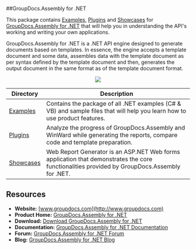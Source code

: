 ##GroupDocs.Assembly for .NET

This package contains [Examples](https://github.com/groupdocsassembly/GroupDocs_Assembly_NET/tree/master/Examples), [Plugins](https://github.com/groupdocsassembly/GroupDocs_Assembly_NET/tree/master/Plugins) and [Showcases](https://github.com/groupdocsassembly/GroupDocs_Assembly_NET/tree/master/Showcases) for [GroupDocs.Assembly for .NET](http://groupdocs.com/dot-net/document-assembly-library) that will help you in understanding the API's working and writing your own applications.

GroupDocs.Assembly for .NET is a .NET API engine designed to generate documents based on templates. In essence, the engine accepts a template document and some data, assembles data with the template document as per syntax defined by the template document and then, generates the output document in the same format as of the template document format.

<p align="center">

  <a title="Download complete GroupDocs.Assembly for .NET source code" href="https://github.com/groupdocsassembly/GroupDocs_Assembly_NET/archive/master.zip">
	<img src="https://raw.github.com/AsposeExamples/java-examples-dashboard/master/images/downloadZip-Button-Large.png" />
  </a>
</p>

Directory | Description
--------- | -----------
[Examples](https://github.com/groupdocsassembly/GroupDocs_Assembly_NET/tree/master/Examples)  | Contains the package of all .NET examples (C# & VB) and sample files that will help you learn how to use product features. 
[Plugins](https://github.com/groupdocsassembly/GroupDocs_Assembly_NET/tree/master/Plugins)  | Analyze the progress of GroupDocs.Assembly and WinWard while generating the reports, compare code and template preparation. 
[Showcases](https://github.com/groupdocsassembly/GroupDocs_Assembly_NET/tree/master/Showcases)  | Web Report Generator is an ASP.NET Web forms application that demonstrates the core functionalities provided by GroupDocs.Assembly for .NET.

## Resources

+ **Website:** [www.groupdocs.com](http://www.groupdocs.com)
+ **Product Home:** [GroupDocs.Assembly for .NET](http://groupdocs.com/dot-net/document-assembly-library)
+ **Download:** [Download GroupDocs.Assembly for .NET](http://groupdocs.com/Community/files/8/.net-libraries/groupdocs_assembly_for_.net/default.aspx)
+ **Documentation:** [GroupDocs.Assembly for .NET Documentation](http://groupdocs.com/docs/display/assemblynet/Introducing+GroupDocs.Assembly+for+.NET)
+ **Forum:** [GroupDocs.Assembly for .NET Forum](http://groupdocs.com/Community/forums/groupdocs.assembly-product-family/8/showforum.aspx)
+ **Blog:** [GroupDocs.Assembly for .NET Blog](#)
